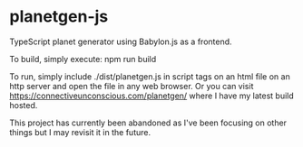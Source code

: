 # planetgen-js
TypeScript planet generator using Babylon.js as a frontend.

To build, simply execute: npm run build

To run, simply include ./dist/planetgen.js in script tags on an html file on an http server and open the file in any web browser.
Or you can visit https://connectiveunconscious.com/planetgen/ where I have my latest build hosted.

This project has currently been abandoned as I've been focusing on other things but I may revisit it in the future.
